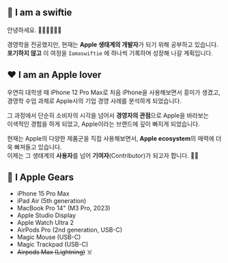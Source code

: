 ## 💨 I am a swiftie

안녕하세요. 🙋‍♂️🙇‍♂️🙋‍♂️

경영학을 전공했지만, 현재는 **Apple 생태계의 개발자**가 되기 위해 공부하고 있습니다.  
**포기하지 않고** 이 여정을 `Iamaswiftie` 에 하나씩 기록하며 성장해 나갈 계획입니다.

## ❤️ I am an Apple lover

우연히 대학생 때 iPhone 12 Pro Max로 처음 iPhone을 사용해보면서 흥미가 생겼고,  
경영학 수업 과제로 Apple사의 기업 경영 사례를 분석하게 되었습니다.  

그 과정에서 단순히 소비자의 시각을 넘어서 **경영자의 관점**으로 Apple을 바라보는  
이색적인 경험을 하게 되었고, Apple이라는 브랜드에 깊이 빠지게 되었습니다.

현재는 Apple의 다양한 제품군을 직접 사용해보면서,
**Apple ecosystem**의 매력에 더욱 빠져들고 있습니다.  
이제는 그 생태계의 **사용자**를 넘어 **기여자**(Contributor)가 되고자 합니다. 🐦‍🔥

## 🍎 I Apple Gears

- iPhone 15 Pro Max
- iPad Air (5th generation)
- MacBook Pro 14" (M3 Pro, 2023)
- Apple Studio Display
- Apple Watch Ultra 2
- AirPods Pro (2nd generation, USB-C)
- Magic Mouse (USB-C)
- Magic Trackpad (USB-C)
- ~~Airpods Max (Lightning)~~ ☠️
